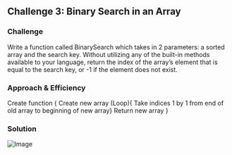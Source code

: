 ## Challenge 3: Binary Search in an Array
<!-- Short summary or background information -->

### Challenge
<!-- Description of the challenge -->
Write a function called BinarySearch which takes in 2 parameters: a sorted array and the search key. Without utilizing any of the built-in methods available to your language, return the index of the array’s element that is equal to the search key, or -1 if the element does not exist.

### Approach & Efficiency
<!-- What approach did you take? Why? What is the Big O space/time for this approach? -->

Create function {
Create new array
  (Loop){
  Take indices 1 by 1 from end of old array to beginning of new array}
Return new array
}

### Solution
![Image](../../assets/CC01.jpg)
